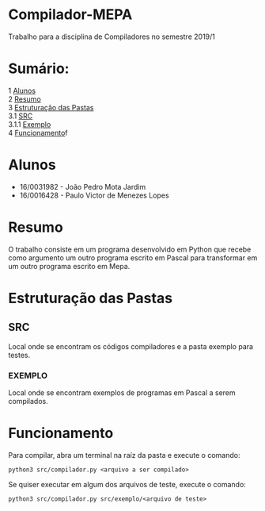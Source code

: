 # Compilador-MEPA

Trabalho para a disciplina de Compiladores no semestre 2019/1

# Sumário:

1 [Alunos](#alunos)<br>
2 [Resumo](#resumo)<br>
3 [Estruturação das Pastas](#estruturação-das-pastas)<br>
3.1 [SRC](#src)<br>
3.1.1 [Exemplo](#exemplo)<br>
4 [Funcionamento](#Funcionamento)f

# Alunos

* 16/0031982 - João Pedro Mota Jardim
* 16/0016428 - Paulo Victor de Menezes Lopes

# Resumo

O trabalho consiste em um programa desenvolvido em Python que recebe como argumento um outro programa escrito em Pascal para transformar em um outro programa escrito em Mepa.

# Estruturação das Pastas

## SRC

Local onde se encontram os códigos compiladores e a pasta exemplo para testes.

### EXEMPLO

Local onde se encontram exemplos de programas em Pascal a serem compilados.

# Funcionamento

Para compilar, abra um terminal na raíz da pasta e execute o comando:

  ``` python3 src/compilador.py <arquivo a ser compilado> ```

Se quiser executar em algum dos arquivos de teste, execute o comando:

  ``` python3 src/compilador.py src/exemplo/<arquivo de teste> ```

